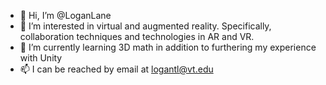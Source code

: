 - 👋 Hi, I’m @LoganLane
- 👀 I’m interested in virtual and augmented reality. Specifically, collaboration techniques and technologies in AR and VR. 
- 🌱 I’m currently learning 3D math in addition to furthering my experience with Unity
- 📫 I can be reached by email at logantl@vt.edu

<!---
LoganLane/LoganLane is a ✨ special ✨ repository because its `README.md` (this file) appears on your GitHub profile.
You can click the Preview link to take a look at your changes.
--->
